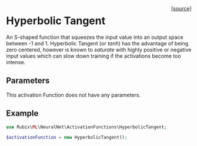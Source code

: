 <span style="float:right;"><a href="https://github.com/RubixML/RubixML/blob/master/src/NeuralNet/ActivationFunctions/HyperbolicTangent.php">[source]</a></span>

# Hyperbolic Tangent
An S-shaped function that squeezes the input value into an output space between -1 and 1. Hyperbolic Tangent (or *tanh*) has the advantage of being zero centered, however is known to *saturate* with highly positive or negative input values which can slow down training if the activations become too intense.

## Parameters
This activation Function does not have any parameters.

## Example
```php
use Rubix\ML\NeuralNet\ActivationFunctions\HyperbolicTangent;

$activationFunction = new HyperbolicTangent();
```